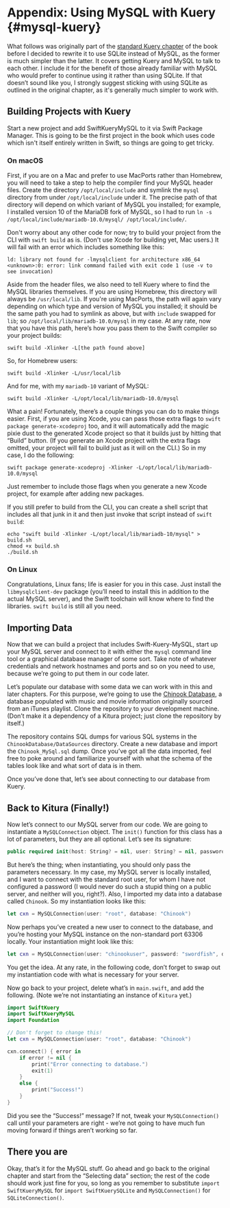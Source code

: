 # Appendix: Using MySQL with Kuery {#mysql-kuery}

What follows was originally part of the [standard Kuery chapter](5-kuery.md) of the book before I decided to rewrite it to use SQLite instead of MySQL, as the former is much simpler than the latter. It covers getting Kuery and MySQL to talk to each other. I include it for the benefit of those already familiar with MySQL who would prefer to continue using it rather than using SQLite. If that doesn’t sound like you, I strongly suggest sticking with using SQLite as outlined in the original chapter, as it's generally much simpler to work with.

## Building Projects with Kuery

Start a new project and add SwiftKueryMySQL to it via Swift Package Manager. This is going to be the first project in the book which uses code which isn't itself entirely written in Swift, so things are going to get tricky.

### On macOS

First, if you are on a Mac and prefer to use MacPorts rather than Homebrew, you will need to take a step to help the compiler find your MySQL header files. Create the directory `/opt/local/include` and symlink the `mysql` directory from under `/opt/local/include` under it. The precise path of that directory will depend on which variant of MySQL you installed; for example, I installed version 10 of the MariaDB fork of MySQL, so I had to run `ln -s /opt/local/include/mariadb-10.0/mysql/ /opt/local/include/`.

Don't worry about any other code for now; try to build your project from the CLI with `swift build` as is. (Don't use Xcode for building yet, Mac users.) It will fail with an error which includes something like this:

```shell
ld: library not found for -lmysqlclient for architecture x86_64
<unknown>:0: error: link command failed with exit code 1 (use -v to see invocation)
```

Aside from the header files, we also need to tell Kuery where to find the MySQL libraries themselves. If you are using Homebrew, this directory will always be `/usr/local/lib`. If you're using MacPorts, the path will again vary depending on which type and version of MySQL you installed; it should be the same path you had to symlink as above, but with `include` swapped for `lib`; so `/opt/local/lib/mariadb-10.0/mysql` in my case. At any rate, now that you have this path, here’s how you pass them to the Swift compiler so your project builds:

```shell
swift build -Xlinker -L[the path found above]
```

So, for Homebrew users:

```shell
swift build -Xlinker -L/usr/local/lib
```

And for me, with my `mariadb-10` variant of MySQL:

```shell
swift build -Xlinker -L/opt/local/lib/mariadb-10.0/mysql
```

What a pain! Fortunately, there’s a couple things you can do to make things easier. First, if you are using Xcode, you can pass those extra flags to `swift package generate-xcodeproj` too, and it will automatically add the magic pixie dust to the generated Xcode project so that it builds just by hitting that “Build” button. (If you generate an Xcode project with the extra flags omitted, your project will fail to build just as it will on the CLI.) So in my case, I do the following:

```shell
swift package generate-xcodeproj -Xlinker -L/opt/local/lib/mariadb-10.0/mysql
```

Just remember to include those flags when you generate a new Xcode project, for example after adding new packages.

If you still prefer to build from the CLI, you can create a shell script that includes all that junk in it and then just invoke that script instead of `swift build`:

```shell
echo "swift build -Xlinker -L/opt/local/lib/mariadb-10/mysql" > build.sh
chmod +x build.sh
./build.sh
```

### On Linux

Congratulations, Linux fans; life is easier for you in this case. Just install the `libmysqlclient-dev` package (you’ll need to install this in addition to the actual MySQL server), and the Swift toolchain will know where to find the libraries. `swift build` is still all you need.

## Importing Data

Now that we can build a project that includes Swift-Kuery-MySQL, start up your MySQL server and connect to it with either the `mysql` command line tool or a graphical database manager of some sort. Take note of whatever credentials and network hostnames and ports and so on you need to use, because we’re going to put them in our code later.

Let’s populate our database with some data we can work with in this and later chapters. For this purpose, we’re going to use the [Chinook Database](https://github.com/lerocha/chinook-database), a database populated with music and movie information originally sourced from an iTunes playlist. Clone the repository to your development machine. (Don’t make it a dependency of a Kitura project; just clone the repository by itself.)

The repository contains SQL dumps for various SQL systems in the `ChinookDatabase/DataSources` directory. Create a new database and import the `Chinook_MySql.sql` dump. Once you’ve got all the data imported, feel free to poke around and familiarize yourself with what the schema of the tables look like and what sort of data is in them.

Once you’ve done that, let’s see about connecting to our database from Kuery.

## Back to Kitura (Finally!)

Now let’s connect to our MySQL server from our code. We are going to instantiate a `MySQLConnection` object. The `init()` function for this class has a lot of parameters, but they are all optional. Let’s see its signature:

```swift
public required init(host: String? = nil, user: String? = nil, password: String? = nil, database: String? = nil, port: Int? = nil, unixSocket: String? = nil, clientFlag: UInt = 0, characterSet: String? = nil, reconnect: Bool = true)
```

But here’s the thing; when instantiating, you should only pass the parameters necessary. In my case, my MySQL server is locally installed, and I want to connect with the standard root user, for whom I have not configured a password (I would never do such a stupid thing on a public server, and neither will you, right?). Also, I imported my data into a database called `Chinook`. So my instantiation looks like this:

```swift
let cxn = MySQLConnection(user: "root", database: "Chinook")
```

Now perhaps you’ve created a new user to connect to the database, and you’re hosting your MySQL instance on the non-standard port 63306 locally. Your instantiation might look like this:

```swift
let cxn = MySQLConnection(user: "chinookuser", password: "swordfish", database: "Chinook", port: 63306)
```

You get the idea. At any rate, in the following code, don’t forget to swap out my instantiation code with what is necessary for your server.

Now go back to your project, delete what’s in `main.swift`, and add the following. (Note we’re not instantiating an instance of `Kitura` yet.)

```swift
import SwiftKuery
import SwiftKueryMySQL
import Foundation

// Don't forget to change this!
let cxn = MySQLConnection(user: "root", database: "Chinook")

cxn.connect() { error in
    if error != nil {
        print("Error connecting to database.")
        exit(1)
    }
    else {
        print("Success!")
    }
}
```

Did you see the “Success!” message? If not, tweak your `MySQLConnection()` call until your parameters are right - we’re not going to have much fun moving forward if things aren’t working so far.

## There you are

Okay, that’s it for the MySQL stuff. Go ahead and go back to the original chapter and start from the “Selecting data” section; the rest of the code should work just fine for you, so long as you remember to substitute `import SwiftKueryMySQL` for `import SwiftKuerySQLite` and `MySQLConnection()` for `SQLiteConnection()`.

